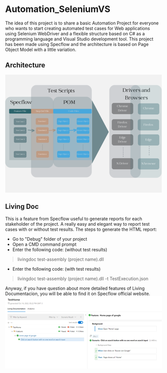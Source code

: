 # Automation_SeleniumVS

The idea of this project is to share a basic Automation Project for everyone who wants to start creating automated test cases for Web applications using Selenium WebDriver and a flexible structure based on C# as a programming language and Visual Studio development tool.
This project has been made using Specflow and the architecture is based on Page Object Model with a little variation.

## Architecture
![Image](/Images/Architecture.png)

## Living Doc
This is a feature from Specflow useful to generate reports for each stakeholder of the project. A really easy and elegant way to report test cases with or without test results.
The steps to generate the HTML report:
- Go to "Debug" folder of your project
- Open a CMD command prompt
- Enter the following code:
(without test results)
> livingdoc test-assembly (project name).dll
 - Enter the following code:
(with test results)
> livingdoc test-assembly (project name).dll -t TestExecution.json

Anyway, if you have question about more detailed features of Living Documentacion, you will be able to find it on Specflow official website.
![Image](/Images/LivingCodeExample.png)
 

